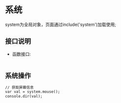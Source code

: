 ﻿# 系统
  system为全局对象，页面通过include('system')加载使用; 
  <link rel="stylesheet" type="text/css" href="docs/css/common.css" />
  <script src="docs/js/string.js" type="text/javascript" charset="utf-8"></script>
  <script src="docs/js/template.js" type="text/javascript" charset="utf-8"></script>
  <script src="docs/js/system.js" type="text/javascript" charset="utf-8"></script>
  
## 接口说明
*    函数接口:

<table id="method" class="table" >
</table>
 
 
 
## 系统操作

```html
// 获取屏幕信息
var val = system.mouse();
console.dir(val);
```
